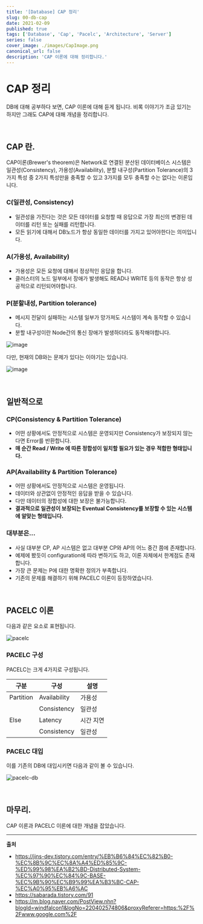 ```yaml
---
title: '[Database] CAP 정리'
slug: 00-db-cap
date: 2021-02-09
published: true
tags: ['Database', 'Cap', 'Pacelc', 'Architecture', 'Server']
series: false
cover_image: ./images/CapImage.png
canonical_url: false
description: 'CAP 이론에 대해 정리합니다.'
---
```


# CAP 정리

DB에 대해 공부하다 보면, CAP 이론에 대해 듣게 됩니다. 비록 이야기가 조금 있기는 하지만 그래도 CAP에 대해 개념을 정리합니다.

<br/>

## CAP 란.

CAP이론(Brewer's theorem)은 Network로 연결된 분산된 데이터베이스 시스템은 일관성(Consistency), 가용성(Availability), 분할 내구성(Partition Tolerance)의 3가지 특성 중 2가지 특성만을 충족할 수 있고 3가지를 모두 충족할 수는 없다는 이론입니다.

### C(**일관성**, Consistency)

- 일관성을 가진다는 것은 모든 데이터를 요청할 때 응답으로 가장 최신의 변경된 데이터를 리턴 또는 실패를 리턴합니다.
- 모든 읽기에 대해서 DB노드가 항상 동일한 데이터를 가지고 있어야한다는 의미입니다.

### A(**가용성**, Availability)

- 가용성은 모든 요청에 대해서 정상적인 응답을 합니다.
- 클러스터의 노드 일부에서 장애가 발생해도 READ나 WRITE 등의 동작은 항상 성공적으로 리턴되어야합니다.

### P(**분할내성**, Partition tolerance)

- 메시지 전달이 실패하는 시스템 일부가 망가져도 시스템이 계속 동작할 수 있습니다.
- 분할 내구성이란 Node간의 통신 장애가 발생하더라도 동작해야합니다.

![image](https://user-images.githubusercontent.com/42582516/107368608-19285380-6b24-11eb-95b2-846fea107c43.png)

다만, 현재의 DB와는 문제가 있다는 이야기는 있습니다.

![image](https://user-images.githubusercontent.com/42582516/107371626-d1a3c680-6b27-11eb-9d32-1edebb653aed.png)

<br/>

## 일반적으로

### CP(Consistency & Partition Tolerance)

- 어떤 상황에서도 안정적으로 시스템은 운영되지만 Consistency가 보장되지 않는다면 Error를 반환합니다.
- **매 순간 Read / Write 에 따른 정합성이 일치할 필요가 있는 경우 적합한 형태입니다.**

### AP(Availability & Partition Tolerance)

- 어떤 상황에서도 안정적으로 시스템은 운영됩니다.
- 데이터와 상관없이 안정적인 응답을 받을 수 있습니다.
- 다만 데이터의 정합성에 대한 보장은 불가능합니다.
- **결과적으로 일관성이 보장되는 Eventual Consistency를 보장할 수 있는 시스템에 알맞는 형태입니다.**

### 대부분은...

- 사실 대부분 CP, AP 시스템은 없고 대부분 CP와 AP의 어느 중간 쯤에 존재합니다.
- 예제에 봤듯이 configuration에 따라 변하기도 하고, 이론 자체에서 한계점도 존재합니다.
- 가장 큰 문제는 P에 대한 명확한 정의가 부족합니다.
- 기존의 문제를 해결하기 위해 PACELC 이론이 등장하였습니다.

<br/>

## PACELC 이론

다음과 같은 요소로 표현됩니다.

![pacelc](https://user-images.githubusercontent.com/42582516/107372209-7faf7080-6b28-11eb-897d-461cc4b64a86.png)

### PACELC 구성

PACELC는 크게 4가지로 구성됩니다.

| 구분      | 구성         | 설명      |
| --------- | ------------ | --------- |
| Partition | Availability | 가용성    |
|           | Consistency  | 일관성    |
| Else      | Latency      | 시간 지연 |
|           | Consistency  | 일관성    |

### PACELC 대입

이를 기존의 DB에 대입시키면 다음과 같이 볼 수 있습니다.

![pacelc-db](https://user-images.githubusercontent.com/42582516/107372699-0bc19800-6b29-11eb-96f0-957e59da40b8.png)

<br/>

## 마무리.

CAP 이론과 PACELC 이론에 대한 개념을 잡았습니다.

---

**출처**

- https://jins-dev.tistory.com/entry/%EB%B6%84%EC%82%B0-%EC%8B%9C%EC%8A%A4%ED%85%9C-%ED%99%98%EA%B2%BD-Distributed-System-%EC%97%90%EC%84%9C-BASE-%EC%9B%90%EC%B9%99%EA%B3%BC-CAP-%EC%A0%95%EB%A6%AC
- https://sabarada.tistory.com/91
- https://m.blog.naver.com/PostView.nhn?blogId=windfalcon1&logNo=220402574806&proxyReferer=https:%2F%2Fwww.google.com%2F
